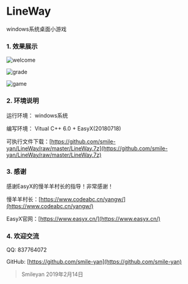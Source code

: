 # LineWay
windows系统桌面小游戏
### 1. 效果展示
![welcome](https://github.com/smile-yan/LineWay/blob/master/%E6%95%88%E6%9E%9C%E5%9B%BE/1.png)

![grade](https://github.com/smile-yan/LineWay/blob/master/%E6%95%88%E6%9E%9C%E5%9B%BE/2.png)

![game](https://github.com/smile-yan/LineWay/blob/master/%E6%95%88%E6%9E%9C%E5%9B%BE/3.png)

### 2. 环境说明
运行环境： windows系统

编写环境： Vitual C++ 6.0 + EasyX(20180718)

可执行文件下载：[https://github.com/smile-yan/LineWay/raw/master/LineWay.7z](https://github.com/smile-yan/LineWay/raw/master/LineWay.7z)

### 3. 感谢
感谢EasyX的慢羊羊村长的指导！非常感谢！

慢羊羊村长：[https://www.codeabc.cn/yangw/](https://www.codeabc.cn/yangw/)

EasyX官网：[https://www.easyx.cn/](https://www.easyx.cn/)

### 4. 欢迎交流
QQ: 837764072 

GitHub: [https://github.com/smile-yan](https://github.com/smile-yan)

> Smileyan 2019年2月14日
